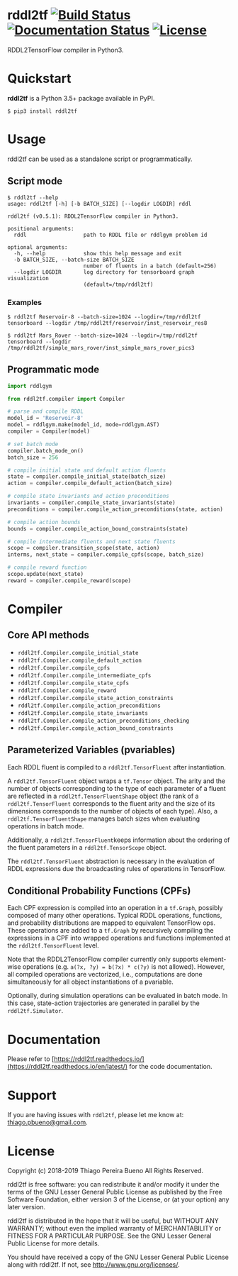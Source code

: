 # rddl2tf [![Build Status](https://travis-ci.org/thiagopbueno/rddl2tf.svg?branch=master)](https://travis-ci.org/thiagopbueno/rddl2tf) [![Documentation Status](https://readthedocs.org/projects/rddl2tf/badge/?version=latest)](https://rddl2tf.readthedocs.io/en/latest/?badge=latest) [![License](https://img.shields.io/aur/license/yaourt.svg)](https://github.com/thiagopbueno/rddl2tf/blob/master/LICENSE)

RDDL2TensorFlow compiler in Python3.

# Quickstart

**rddl2tf** is a Python 3.5+ package available in PyPI.

```text
$ pip3 install rddl2tf
```


# Usage

rddl2tf can be used as a standalone script or programmatically.


## Script mode

```text
$ rddl2tf --help
usage: rddl2tf [-h] [-b BATCH_SIZE] [--logdir LOGDIR] rddl

rddl2tf (v0.5.1): RDDL2TensorFlow compiler in Python3.

positional arguments:
  rddl                  path to RDDL file or rddlgym problem id

optional arguments:
  -h, --help            show this help message and exit
  -b BATCH_SIZE, --batch-size BATCH_SIZE
                        number of fluents in a batch (default=256)
  --logdir LOGDIR       log directory for tensorboard graph visualization
                        (default=/tmp/rddl2tf)
```

### Examples

```text
$ rddl2tf Reservoir-8 --batch-size=1024 --logdir=/tmp/rddl2tf
tensorboard --logdir /tmp/rddl2tf/reservoir/inst_reservoir_res8
```

```text
$ rddl2tf Mars_Rover --batch-size=1024 --logdir=/tmp/rddl2tf
tensorboard --logdir /tmp/rddl2tf/simple_mars_rover/inst_simple_mars_rover_pics3
```


## Programmatic mode

```python
import rddlgym

from rddl2tf.compiler import Compiler

# parse and compile RDDL
model_id = 'Reservoir-8'
model = rddlgym.make(model_id, mode=rddlgym.AST)
compiler = Compiler(model)

# set batch mode
compiler.batch_mode_on()
batch_size = 256

# compile initial state and default action fluents
state = compiler.compile_initial_state(batch_size)
action = compiler.compile_default_action(batch_size)

# compile state invariants and action preconditions
invariants = compiler.compile_state_invariants(state)
preconditions = compiler.compile_action_preconditions(state, action)

# compile action bounds
bounds = compiler.compile_action_bound_constraints(state)

# compile intermediate fluents and next state fluents
scope = compiler.transition_scope(state, action)
interms, next_state = compiler.compile_cpfs(scope, batch_size)

# compile reward function
scope.update(next_state)
reward = compiler.compile_reward(scope)
```


# Compiler

## Core API methods

- `rddl2tf.Compiler.compile_initial_state`
- `rddl2tf.Compiler.compile_default_action`
- `rddl2tf.Compiler.compile_cpfs`
- `rddl2tf.Compiler.compile_intermediate_cpfs`
- `rddl2tf.Compiler.compile_state_cpfs`
- `rddl2tf.Compiler.compile_reward`
- `rddl2tf.Compiler.compile_state_action_constraints`
- `rddl2tf.Compiler.compile_action_preconditions`
- `rddl2tf.Compiler.compile_state_invariants`
- `rddl2tf.Compiler.compile_action_preconditions_checking`
- `rddl2tf.Compiler.compile_action_bound_constraints`


## Parameterized Variables (pvariables)

Each RDDL fluent is compiled to a ``rddl2tf.TensorFluent`` after instantiation.

A ``rddl2tf.TensorFluent`` object wraps a ``tf.Tensor`` object. The arity and the number of objects corresponding to the type of each parameter of a fluent are reflected in a ``rddl2tf.TensorFluentShape`` object (the rank of a ``rddl2tf.TensorFluent`` corresponds to the fluent arity and the size of its dimensions corresponds to the number of objects of each type). Also, a ``rddl2tf.TensorFluentShape`` manages batch sizes when evaluating operations in batch mode.

Additionally, a ``rddl2tf.TensorFluent``keeps information about the ordering of the fluent parameters in a ``rddl2tf.TensorScope`` object.

The ``rddl2tf.TensorFluent`` abstraction is necessary in the evaluation of RDDL expressions due the broadcasting rules of operations in TensorFlow.


## Conditional Probability Functions (CPFs)

Each CPF expression is compiled into an operation in a ``tf.Graph``, possibly composed of many other operations. Typical RDDL operations, functions, and probability distributions are mapped to equivalent TensorFlow ops. These operations are added to a ``tf.Graph`` by recursively compiling the expressions in a CPF into wrapped operations and functions implemented at the ``rddl2tf.TensorFluent`` level.

Note that the RDDL2TensorFlow compiler currently only supports element-wise operations (e.g. ``a(?x, ?y) = b(?x) * c(?y)`` is not allowed). However, all compiled operations are vectorized, i.e., computations are done simultaneously for all object instantiations of a pvariable.

Optionally, during simulation operations can be evaluated in batch mode. In this case, state-action trajectories are generated in parallel by the ``rddl2tf.Simulator``.


# Documentation

Please refer to [https://rddl2tf.readthedocs.io/](https://rddl2tf.readthedocs.io/en/latest/) for the code documentation.


# Support

If you are having issues with ``rddl2tf``, please let me know at: [thiago.pbueno@gmail.com](mailto://thiago.pbueno@gmail.com).


# License

Copyright (c) 2018-2019 Thiago Pereira Bueno All Rights Reserved.

rddl2tf is free software: you can redistribute it and/or modify it
under the terms of the GNU Lesser General Public License as published by
the Free Software Foundation, either version 3 of the License, or (at
your option) any later version.

rddl2tf is distributed in the hope that it will be useful, but
WITHOUT ANY WARRANTY; without even the implied warranty of
MERCHANTABILITY or FITNESS FOR A PARTICULAR PURPOSE. See the GNU Lesser
General Public License for more details.

You should have received a copy of the GNU Lesser General Public License
along with rddl2tf. If not, see http://www.gnu.org/licenses/.
